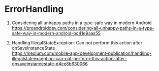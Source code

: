  # ErrorHandling
 
1. Considering all unhappy paths in a type-safe way in modern Android <br>
 https://proandroiddev.com/considering-all-unhappy-paths-in-a-type-safe-way-in-modern-android-bc41e9aaa55

2. Handling IllegalStateException: Can not perform this action after onSaveInstanceState <br>
   https://medium.com/mobile-app-development-publication/handling-illegalstateexception-can-not-perform-this-action-after-onsaveinstancestate-d4ee8b630066